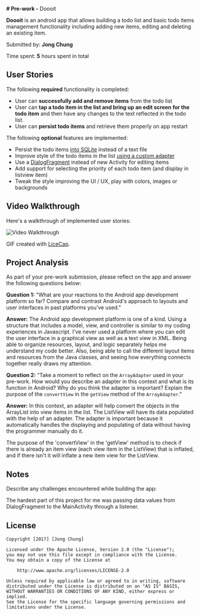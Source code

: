 **# Pre-work -** Doooit 

**Doooit** is an android app that allows building a todo list and basic todo items management functionality including adding new items, editing and deleting an existing item.

Submitted by: **Jong Chung**

Time spent: **5** hours spent in total

## User Stories

The following **required** functionality is completed:

* User can **successfully add and remove items** from the todo list
* User can **tap a todo item in the list and bring up an edit screen for the todo item** and then have any changes to the text reflected in the todo list.
* User can **persist todo items** and retrieve them properly on app restart

The following **optional** features are implemented:

* Persist the todo items [into SQLite](http://guides.codepath.com/android/Persisting-Data-to-the-Device#sqlite) instead of a text file
* Improve style of the todo items in the list [using a custom adapter](http://guides.codepath.com/android/Using-an-ArrayAdapter-with-ListView)
* Use a [DialogFragment](http://guides.codepath.com/android/Using-DialogFragment) instead of new Activity for editing items
* Add support for selecting the priority of each todo item (and display in listview item)
* Tweak the style improving the UI / UX, play with colors, images or backgrounds


## Video Walkthrough

Here's a walkthrough of implemented user stories:

<img src='https://i.imgur.com/MguHJYZ.gifv' title='Video Walkthrough' width='' alt='Video Walkthrough' />

GIF created with [LiceCap](http://www.cockos.com/licecap/).

## Project Analysis

As part of your pre-work submission, please reflect on the app and answer the following questions below:

**Question 1:** "What are your reactions to the Android app development platform so far? Compare and contrast Android's approach to layouts and user interfaces in past platforms you've used."

**Answer:** The Android app development platform is one of a kind. Using a structure that includes a model, view, and controller is similar to my coding experiences in Javascript. I've never used a platform where you can edit the user interface in a graphical view as well as a text view in XML. Being able to organize resources, layout, and logic separately helps me understand my code better. Also, being able to call the different layout items and resources from the Java classes, and seeing how everything connects together really draws my attention.

**Question 2:** "Take a moment to reflect on the `ArrayAdapter` used in your pre-work. How would you describe an adapter in this context and what is its function in Android? Why do you think the adapter is important? Explain the purpose of the `convertView` in the `getView` method of the `ArrayAdapter`."

**Answer:** In this context, an adapter will help convert the objects in the ArrayList into view items in the list. The ListView will have its data populated with the help of an adapter. The adapter is important because it automatically handles the displaying and populating of data without having the programmer manually do it. 

The purpose of the 'convertView' in the 'getView' method is to check if there is already an item view (each view item in the ListView) that is inflated, and if there isn't it will inflate a new item view for the ListView.

## Notes

Describe any challenges encountered while building the app:

The hardest part of this project for me was passing data values from DialogFragment to the MainActivity through a listener.

## License

    Copyright [2017] [Jong Chung]

    Licensed under the Apache License, Version 2.0 (the "License");
    you may not use this file except in compliance with the License.
    You may obtain a copy of the License at

        http://www.apache.org/licenses/LICENSE-2.0

    Unless required by applicable law or agreed to in writing, software
    distributed under the License is distributed on an "AS IS" BASIS,
    WITHOUT WARRANTIES OR CONDITIONS OF ANY KIND, either express or implied.
    See the License for the specific language governing permissions and
    limitations under the License.